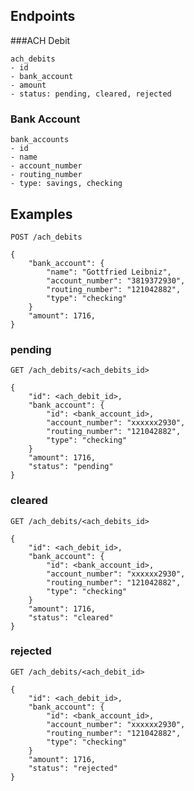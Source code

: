 ## Endpoints

###ACH Debit

    ach_debits
    - id
    - bank_account
    - amount
    - status: pending, cleared, rejected


### Bank Account

    bank_accounts
    - id
    - name
    - account_number
    - routing_number
    - type: savings, checking
    

## Examples


`POST /ach_debits`

    {
        "bank_account": {
            "name": "Gottfried Leibniz",
            "account_number": "3819372930",
            "routing_number": "121042882",
            "type": "checking"
        }
        "amount": 1716,
    }

### pending

`GET /ach_debits/<ach_debits_id>`

    {
        "id": <ach_debit_id>,
        "bank_account": {
            "id": <bank_account_id>,
            "account_number": "xxxxxx2930",
            "routing_number": "121042882",
            "type": "checking"
        }
        "amount": 1716,
        "status": "pending"
    }

### cleared

`GET /ach_debits/<ach_debits_id>`

    {
        "id": <ach_debit_id>,
        "bank_account": {
            "id": <bank_account_id>,
            "account_number": "xxxxxx2930",
            "routing_number": "121042882",
            "type": "checking"
        }
        "amount": 1716,
        "status": "cleared"
    }

### rejected

`GET /ach_debits/<ach_debit_id>`

    {
        "id": <ach_debit_id>,
        "bank_account": {
            "id": <bank_account_id>,
            "account_number": "xxxxxx2930",
            "routing_number": "121042882",
            "type": "checking"
        }
        "amount": 1716,
        "status": "rejected"
    }
